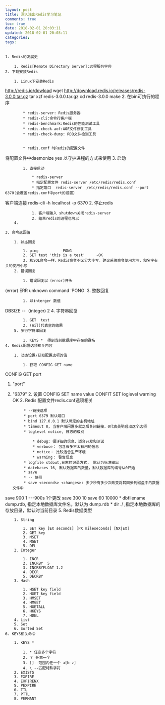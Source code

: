```yaml
---
layout: post
title: 深入浅出Redis学习笔记
comments: true
toc: true
date: 2018-02-01 20:03:11
updated: 2018-02-01 20:03:11
categories:
tags:
---
```


    1. Redis的发展史

        1. Redis[Remote Directory Server]:远程服务字典
    2. 下载安装Redis

        1. Linux下安装Redis
http://redis.io/dowload
wget http://download.redis.io/releases/redis-3.0.0.tar.gz
tar xzf redis-3.0.0.tar.gz
cd redis-3.0.0
make
        2. 在bin可执行的程序

            * redis-server: Redis服务器
            * redis-cli:命令行客户端
            * redis-benchmark:Redis的性能测试工具
            * redis-check-aof:AOF文件修复工具
            * redis-check-dump: RDB文件检测工具


            * redis.conf 时Redis的配置文件
将配置文件中daemonize yes  以守护进程的方式来使用
        3. 启动

            1. 直接启动

                * redis-server
                * 指定配置文件 redis-server /etc/redis/redis.conf
                * 指定端口  redis-server  /etc/redis/redis.conf --port 6370(会覆盖redis.conf中port的设置）
客户端连接 redis-cli -h localhost -p 6370
            2. 停止redis

                1. 客户端输入 shutdown关闭redis-server
                2. 结束redis的进程也可以
        4. 

    3. 命令返回值

        1. 状态回复

            1. ping          -PONG
            2. SET test 'this is a test'     -OK
            3. 和SQL命令一样，Redis命令不区分大小写，建议系统命令使用大写，和名字有关的使用小写
        2. 错误回复

            1. 错误回复以（error)开头
(error) ERR unknown command 'PONG'
        3. 整数回复

            1. 以interger 数值
DBSIZE       --（integer) 2
        4. 字符串回复

            1. GET  test 
            2. (nil)代表空的结果
        5. 多行字符串回复

            1. KEYS *  得到当前数据库中存在的键名
    4. Redis配置选项相关内容

        1. 动态设置/获取配置选项的值

            1. 获取 CONFIG GET name
CONFIG GET port
1) "port"
2) "6379"
            2. 设置 CONFIG SET name value
CONFIT SET loglevel warning
OK
        2. Redis 配置文件redis.conf选项相关

            * --链接选项
            * port 6379 默认端口
            * bind 127.0.0.1 默认绑定的主机地址
            * timeout 0, 当客户端闲置多就之后关闭链接，0代表美哟启动这个选项
            * loglevel notice, 日志的级别

                * debug: 很详细的信息，适合开发和测试
                * verbose： 包含很多不太有用的信息
                * notice： 比较适合生产环境
                * warning： 警告信息
            * logfile stdout,日志的记录方式， 默认为标准输出
            * datebases 16, 默认数据库的数量，默认数据库的编号从0开始
            * save
            * -- 快照
            * save <seconds> <changes>: 多少秒有多少次改变将其同步到磁盘中的数据文件中
save 900 1 ---900s 1个更改
save 300 10
save 60   10000
            * dbfilename   dump.rdb, 指定本地数据库文件名，默认为 dump.rdb
            * dir ./ ,指定本地数据库的存放目录，默认时当前目录
    5. Redis数据类型

        1. String

            1. SET key [EX seconds] [PX mileseconds] [NX|EX]
            2. GET key
            3. MSET
            4. MGET
            5. DEL
        2. Integer

            1. INCR
            2. INCRBY  5
            3. INCRBYFLOAT 1.2
            4. DECR
            5. DECRBY
        3. Hash

            1. HSET key field
            2. HGET key field
            3. HMSET
            4. HMGET
            5. HGETALL
            6. HKEYS
            7. HDEL
        4. List
        5. Set
        6. Sorted Set
    6. KEYS相关命令

        1. KEYS *

            1. * 任意多个字符
            2. ？ 任意一个
            3. []--范围内任一个 a[b-z]
            4. \ --匹配特殊字符
        2. EXISTS
        3. EXPIRE
        4. EXPIRENX
        5. PEXPIRE
        6. TTL
        7. PTTL
        8. PERMANT

